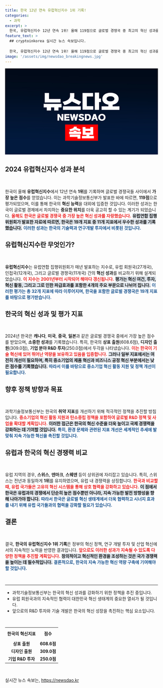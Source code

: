 ```yaml
---
title: 한국 12년 연속 유럽혁신지수 1위 기록!
categories:
  - 과학
excerpt: >
  한국, 유럽혁신지수 12년 연속 1위! 올해 119점으로 글로벌 경쟁국 중 최고의 혁신 성과를 거두며 과학기술 강국의 위상을 확립했다. 중소기업 지원과 탄소중립 정책으로 더 나은 미래를 준비하는 한국의 혁신 전략이 주목받고 있다.
feature_text: >
  ## cryptoinkorea 실시간 뉴스 속보입니다.

  한국, 유럽혁신지수 12년 연속 1위! 올해 119점으로 글로벌 경쟁국 중 최고의 혁신 성과를 거두며 과학기술 강국의 위상을 확립했다. 중소기업 지원과 탄소중립 정책으로 더 나은 미래를 준비하는 한국의 혁신 전략이 주목받고 있다.
image: '/assets/img/newsdao_breakingnews.jpg'
---
```


<p><img src="/assets/img/newsdao_breakingnews.jpg" alt="cryptoinkorea 속보" /></p>

<h2 data-ke-size="size26">2024 유럽혁신지수 성과 분석</h2>

<p data-ke-size="size16">&nbsp;</p>

<p>한국이 올해 <strong>유럽혁신지수</strong>에서 12년 연속 <strong>1위</strong>를 기록하며 글로벌 경쟁국들 사이에서 <strong>가장 높은 점수</strong>를 얻었습니다. 이는 과학기술정보통신부가 발표한 바에 따르면, <strong>119점</strong>으로 평가되었으며, 이를 통해 한국의 <strong>혁신 능력</strong>을 대외에 입증한 것입니다. 이러한 성과는 한국이 글로벌 경제에서 차지하는 <strong>중요한 위치</strong>를 더욱 공고히 할 수 있는 계기가 되었습니다. <b><span style="color: #ee2323;">올해도 한국은 글로벌 경쟁국 중 가장 높은 혁신 성과를 자랑했습니다.</span></b> <b><span style="background-color: #21538527;">유럽연합 집행위원회가 발표한 자료에 따르면, 한국은 19개 지표 중 11개 지표에서 우수한 성과를 기록했습니다.</span></b> <b><span style="color: #1a5490;">이러한 성과는 한국의 기술력과 연구개발 투자에서 비롯된 것입니다.</span></b></p>

<h2 data-ke-size="size26">유럽혁신지수란 무엇인가?</h2>

<p data-ke-size="size16">&nbsp;</p>

<p><strong>유럽혁신지수</strong>는 유럽연합 집행위원회가 매년 발표하는 지수로, 유럽 회원국(27개국), 인접국(12개국), 그리고 글로벌 경쟁국(11개국) 간의 <strong>혁신 성과</strong>를 비교하기 위해 설계되었습니다. <b><span style="color: #ee2323;">이 지수는 2001년부터 시작되어 해마다 갱신됩니다.</span></b> <b><span style="background-color: #21538527;">평가는 혁신 여건, 투자, 혁신 활동, 그리고 그로 인한 파급효과를 포함한 4개의 주요 부문으로 나뉘어 집니다.</span></b> <b><span style="color: #1a5490;">이러한 평가는 총 32개 지표에 따라 이루어지며, 한국을 포함한 글로벌 경쟁국은 19개 지표를 바탕으로 평가받습니다.</span></b></p>

<h2 data-ke-size="size26">한국의 혁신 성과 및 평가 지표</h2>

<p data-ke-size="size16">&nbsp;</p>

<p>2024년 한국은 <strong>캐나다</strong>, <strong>미국</strong>, <strong>중국</strong>, <strong>일본</strong>과 같은 글로벌 경쟁국 중에서 가장 높은 점수를 받았으며, <strong>소중한 성과</strong>를 기록했습니다. 특히, 한국의 <strong>상표 출원</strong>(608.6점), <strong>디자인 출원</strong>(309.0점), <strong>기업 분야 R&amp;D 투자</strong>(250.0점)에서 두각을 나타냈습니다. <b><span style="color: #ee2323;">이는 한국이 기술 혁신에 있어 뛰어난 역량을 보유하고 있음을 입증합니다.</span></b> <b><span style="background-color: #21538527;">그러나 일부 지표에서는 여전히 개선이 필요하며, 특히 중소기업의 제품 혁신과 비즈니스 공정 혁신 부분에서는 낮은 점수를 기록했습니다.</span></b> <b><span style="color: #1a5490;">따라서 이를 바탕으로 중소기업 혁신 활동 지원 및 정책 개선이 필요합니다.</span></b></p>

<h2 data-ke-size="size26">향후 정책 방향과 목표</h2>

<p data-ke-size="size16">&nbsp;</p>

<p>과학기술정보통신부는 한국의 <strong>취약 지표</strong>를 개선하기 위해 적극적인 정책을 추진할 방침입니다. <b><span style="color: #ee2323;">중소기업의 혁신 활동 지원과 탄소중립 정책을 포함하여 글로벌 R&amp;D 정책 및 사업을 확대할 계획입니다.</span></b> <b><span style="background-color: #21538527;">이러한 접근은 한국의 혁신 수준을 더욱 높이고 국제 경쟁력을 강화하는 데 기여할 것입니다.</span></b> <b><span style="color: #1a5490;">특히, 환경 문제와 관련된 지표 개선은 세계적인 추세에 발맞춰 지속 가능한 혁신을 촉진할 것입니다.</span></b></p>

<h2 data-ke-size="size26">유럽과 한국의 혁신 경쟁력 비교</h2>

<p data-ke-size="size16">&nbsp;</p>

<p>유럽 지역의 경우, <strong>스위스</strong>, <strong>덴마크</strong>, <strong>스웨덴</strong> 등이 상위권에 자리잡고 있습니다. 특히, 스위스는 전년과 동일하게 <strong>1위</strong>를 유지하였으며, 유럽 내 경쟁력을 상징합니다. <b><span style="color: #ee2323;">한국과 비교할 때, 유럽 국가들은 고유의 혁신 시스템을 통해 상호 협력을 강화하고 있습니다.</span></b> <b><span style="background-color: #21538527;">이 점에서 한국은 유럽과의 경쟁에서 단순히 높은 점수뿐만 아니라, 지속 가능한 발전 방향성을 향해 나아가야 합니다.</span></b> <b><span style="color: #1a5490;">따라서 한국은 글로벌 혁신 생태계에서 더욱 협력하고 시너지 효과를 내기 위해 유럽 국가들과의 협력을 강화할 필요가 있습니다.</span></b></p>

<h2 data-ke-size="size26">결론</h2>

<p data-ke-size="size16">&nbsp;</p>

<p>결국, <strong>한국의 유럽혁신지수 1위 기록</strong>은 정부의 혁신 정책, 연구 개발 투자 및 산업 혁신에서의 지속적인 노력을 반영한 결과입니다. <b><span style="color: #ee2323;">앞으로도 이러한 성과가 지속될 수 있도록 다양한 정책을 추진할 계획입니다.</span></b> <b><span style="background-color: #21538527;">창의적이고 혁신적인 환경을 조성하는 것은 국가 경쟁력을 높이는 데 필수적입니다.</span></b> <b><span style="color: #1a5490;">결론적으로, 한국의 지속 가능한 혁신 역량 구축에 기여해야 할 것입니다.</span></b></p>

<p data-ke-size="size16">&nbsp;</p>

<hr>

<ul>
    <li>과학기술정보통신부는 한국의 혁신 성과를 강화하기 위한 정책을 추진 중입니다.</li>
    <li>유럽 회원국과의 지속적인 협력이 대한민국 혁신 생태계의 중요한 열쇠가 될 것입니다.</li>
    <li>앞으로의 R&D 투자와 기술 개발은 한국의 혁신 성장을 촉진하는 핵심 요소입니다.</li>
</ul>

<p data-ke-size="size16">&nbsp;</p> 

<table style="width: 100%; border-collapse: collapse;">
    <tr>
        <td style="text-align: center; height: 35px;"><b>한국의 혁신지표</b></td>
        <td style="text-align: center; height: 35px;"><b>점수</b></td>
    </tr>
    <tr>
        <td style="text-align: center; height: 17px;"><b>상표 출원</b></td>
        <td style="text-align: center; height: 17px;"><b>608.6점</b></td>
    </tr>
    <tr>
        <td style="text-align: center; height: 17px;"><b>디자인 출원</b></td>
        <td style="text-align: center; height: 17px;"><b>309.0점</b></td>
    </tr>
    <tr>
        <td style="text-align: center; height: 17px;"><b>기업 R&D 투자</b></td>
        <td style="text-align: center; height: 17px;"><b>250.0점</b></td>
    </tr>
</table>

<p data-ke-size="size16">&nbsp;</p>
실시간 뉴스 속보는, <a href="https://newsdao.kr" rel="dofollow">https://newsdao.kr</a>


